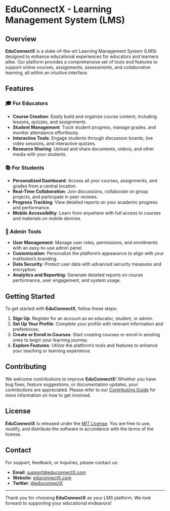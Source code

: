 # EduConnectX - Learning Management System (LMS)

## Overview

**EduConnectX** is a state-of-the-art Learning Management System (LMS) designed to enhance educational experiences for educators and learners alike. Our platform provides a comprehensive set of tools and features to support online courses, assignments, assessments, and collaborative learning, all within an intuitive interface.

## Features

### 🎓 For Educators
- **Course Creation**: Easily build and organize course content, including lessons, quizzes, and assignments.
- **Student Management**: Track student progress, manage grades, and monitor attendance effortlessly.
- **Interactive Tools**: Engage students through discussion boards, live video sessions, and interactive quizzes.
- **Resource Sharing**: Upload and share documents, videos, and other media with your students.

### 📚 For Students
- **Personalized Dashboard**: Access all your courses, assignments, and grades from a central location.
- **Real-Time Collaboration**: Join discussions, collaborate on group projects, and participate in peer reviews.
- **Progress Tracking**: View detailed reports on your academic progress and performance.
- **Mobile Accessibility**: Learn from anywhere with full access to courses and materials on mobile devices.

### 🔧 Admin Tools
- **User Management**: Manage user roles, permissions, and enrollments with an easy-to-use admin panel.
- **Customization**: Personalize the platform’s appearance to align with your institution’s branding.
- **Data Security**: Protect user data with advanced security measures and encryption.
- **Analytics and Reporting**: Generate detailed reports on course performance, user engagement, and system usage.

## Getting Started

To get started with **EduConnectX**, follow these steps:

1. **Sign Up**: Register for an account as an educator, student, or admin.
2. **Set Up Your Profile**: Complete your profile with relevant information and preferences.
3. **Create or Enroll in Courses**: Start creating courses or enroll in existing ones to begin your learning journey.
4. **Explore Features**: Utilize the platform’s tools and features to enhance your teaching or learning experience.

## Contributing

We welcome contributions to improve **EduConnectX**! Whether you have bug fixes, feature suggestions, or documentation updates, your contributions are appreciated. Please refer to our [Contributing Guide](CONTRIBUTING.md) for more information on how to get involved.

## License

**EduConnectX** is released under the [MIT License](LICENSE.md). You are free to use, modify, and distribute the software in accordance with the terms of the license.

## Contact

For support, feedback, or inquiries, please contact us:

- **Email**: support@educonnectX.com
- **Website**: [educonnectX.com](https://www.educonnectX.com)
- **Twitter**: [@educonnectX](https://twitter.com/educonnectX)

---

Thank you for choosing **EduConnectX** as your LMS platform. We look forward to supporting your educational endeavors!

